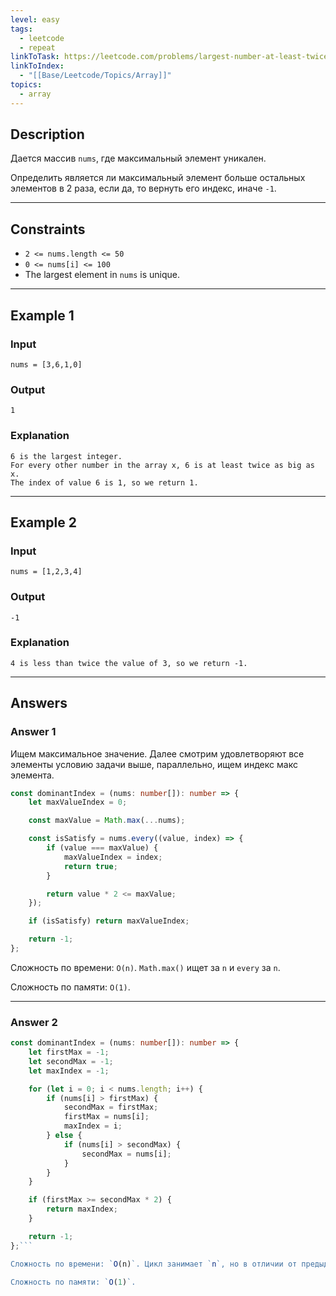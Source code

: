 ```yaml
---
level: easy
tags:
  - leetcode
  - repeat
linkToTask: https://leetcode.com/problems/largest-number-at-least-twice-of-others/description/
linkToIndex:
  - "[[Base/Leetcode/Topics/Array]]"
topics:
  - array
---
```

## Description

Дается массив `nums`, где максимальный элемент уникален.

Определить является ли максимальный элемент больше остальных элементов в 2 раза, если да, то вернуть его индекс, иначе `-1`.

---
## Constraints

- `2 <= nums.length <= 50`
- `0 <= nums[i] <= 100`
- The largest element in `nums` is unique.

---
## Example 1

### Input

```
nums = [3,6,1,0]
```
### Output

```
1
```
### Explanation

```
6 is the largest integer.
For every other number in the array x, 6 is at least twice as big as x.
The index of value 6 is 1, so we return 1.
```

---
## Example 2

### Input

```
nums = [1,2,3,4]
```
### Output

```
-1
```
### Explanation

```
4 is less than twice the value of 3, so we return -1.
```

---
## Answers

### Answer 1

 Ищем максимальное значение. Далее смотрим удовлетворяют все элементы условию задачи выше, параллельно, ищем индекс макс элемента.

```typescript
const dominantIndex = (nums: number[]): number => {
    let maxValueIndex = 0;

    const maxValue = Math.max(...nums);

    const isSatisfy = nums.every((value, index) => {
        if (value === maxValue) {
            maxValueIndex = index;
            return true;
        }

        return value * 2 <= maxValue;
    });

    if (isSatisfy) return maxValueIndex;

    return -1;
};
```

Сложность по времени: `O(n)`. `Math.max()` ищет за `n` и `every` за `n`.

Сложность по памяти: `O(1)`.

---
### Answer 2

```typescript
const dominantIndex = (nums: number[]): number => {
    let firstMax = -1;
    let secondMax = -1;
    let maxIndex = -1;

    for (let i = 0; i < nums.length; i++) {
        if (nums[i] > firstMax) {
            secondMax = firstMax;
            firstMax = nums[i];
            maxIndex = i;
        } else {
            if (nums[i] > secondMax) {
                secondMax = nums[i];
            }
        }
    }

    if (firstMax >= secondMax * 2) {
        return maxIndex;
    }

    return -1;
};```

Сложность по времени: `O(n)`. Цикл занимает `n`, но в отличии от предыдущего решения он здесь один.

Сложность по памяти: `O(1)`.